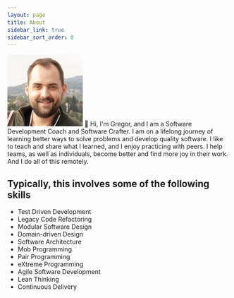 ```yaml
---
layout: page
title: About
sidebar_link: true
sidebar_sort_order: 0
---
```


![Gregor Riegler!](/assets/img/profile_gregor.jpg)
👋 Hi, I'm Gregor, and I am a Software Development Coach and Software Crafter.
I am on a lifelong journey of learning better ways to solve problems and develop quality software.
I like to teach and share what I learned, and I enjoy practicing with peers.
I help teams, as well as individuals, become better and find more joy in their work.
And I do all of this remotely.

## Typically, this involves some of the following skills
- Test Driven Development
- Legacy Code Refactoring
- Modular Software Design
- Domain-driven Design
- Software Architecture 
- Mob Programming
- Pair Programming
- eXtreme Programming
- Agile Software Development
- Lean Thinking
- Continuous Delivery  
